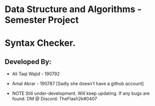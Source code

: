 # Data Structure and Algorithms - Semester Project
# Syntax Checker.

## Developed By:
- Ali Taqi Wajid - 190792
- Amal Abrar     - 190787 [Sadly she doesn't have a github account]

- NOTE
Still under-development. Will keep updating. If any bugs are found. DM @ Discord: TheFlash2k#0407
